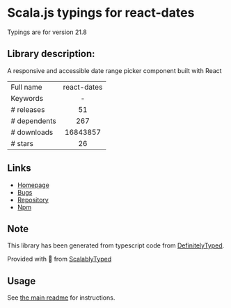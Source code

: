 
# Scala.js typings for react-dates

Typings are for version 21.8

## Library description:
A responsive and accessible date range picker component built with React

|                    |                 |
| ------------------ | :-------------: |
| Full name          | react-dates |
| Keywords           | - |
| # releases         | 51 |
| # dependents       | 267 |
| # downloads        | 16843857 |
| # stars            | 26 |

## Links
- [Homepage](https://github.com/airbnb/react-dates#readme)
- [Bugs](https://github.com/airbnb/react-dates/issues)
- [Repository](https://github.com/airbnb/react-dates)
- [Npm](https://www.npmjs.com/package/react-dates)
    


## Note
This library has been generated from typescript code from [DefinitelyTyped](https://definitelytyped.org).

Provided with :purple_heart: from [ScalablyTyped](https://github.com/oyvindberg/ScalablyTyped)

## Usage
See [the main readme](../../readme.md) for instructions.


